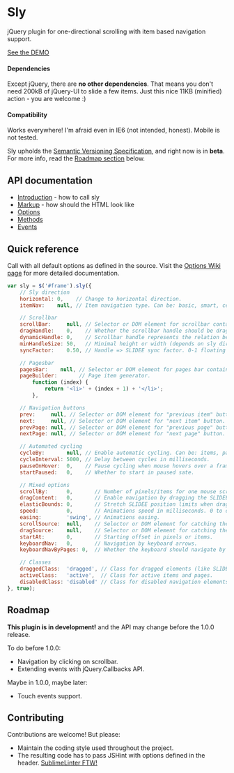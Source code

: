 # Sly

jQuery plugin for one-directional scrolling with item based navigation support.

[See the DEMO](http://darsa.in/sly)

#### Dependencies

Except jQuery, there are **no other dependencies**. That means you don't need 200kB of jQuery-UI to slide a few items.
Just this nice 11KB (minified) action - you are welcome :)

#### Compatibility

Works everywhere! I'm afraid even in IE6 (not intended, honest). Mobile is not tested.

Sly upholds the [Semantic Versioning Specification](http://semver.org/), and right now is in **beta**. For more info,
read the [Roadmap section](#roadmap) below.

## API documentation

- [Introduction](https://github.com/Darsain/sly/wiki/Home) - how to call sly
- [Markup](https://github.com/Darsain/sly/wiki/Markup) - how should the HTML look like
- [Options](https://github.com/Darsain/sly/wiki/Options)
- [Methods](https://github.com/Darsain/sly/wiki/Methods)
- [Events](https://github.com/Darsain/sly/wiki/Events)

## Quick reference

Call with all default options as defined in the source. Visit the
[Options Wiki page](https://github.com/Darsain/sly/wiki/Options) for more detailed documentation.

```js
var sly = $('#frame').sly({
	// Sly direction
	horizontal: 0,    // Change to horizontal direction.
	itemNav:    null, // Item navigation type. Can be: basic, smart, centered, forceCentered.

	// Scrollbar
	scrollBar:     null, // Selector or DOM element for scrollbar container.
	dragHandle:    0,    // Whether the scrollbar handle should be dragable.
	dynamicHandle: 0,    // Scrollbar handle represents the relation between hidden and visible content.
	minHandleSize: 50,   // Minimal height or width (depends on sly direction) of a handle in pixels.
	syncFactor:    0.50, // Handle => SLIDEE sync factor. 0-1 floating point, where 1 = immediate, 0 = infinity.

	// Pagesbar
	pagesBar:    null, // Selector or DOM element for pages bar container.
	pageBuilder:       // Page item generator.
		function (index) {
			return '<li>' + (index + 1) + '</li>';
		},

	// Navigation buttons
	prev:     null, // Selector or DOM element for "previous item" button.
	next:     null, // Selector or DOM element for "next item" button.
	prevPage: null, // Selector or DOM element for "previous page" button.
	nextPage: null, // Selector or DOM element for "next page" button.

	// Automated cycling
	cycleBy:       null, // Enable automatic cycling. Can be: items, pages.
	cycleInterval: 5000, // Delay between cycles in milliseconds.
	pauseOnHover:  0,    // Pause cycling when mouse hovers over a frame
	startPaused:   0,    // Whether to start in paused sate.

	// Mixed options
	scrollBy:      0,       // Number of pixels/items for one mouse scroll event. 0 to disable mouse scrolling.
	dragContent:   0,       // Enable navigation by dragging the SLIDEE.
	elasticBounds: 0,       // Stretch SLIDEE position limits when dragging past borders.
	speed:         0,       // Animations speed in milliseconds. 0 to disable animations.
	easing:        'swing', // Animations easing.
	scrollSource:  null,    // Selector or DOM element for catching the mouse wheel event. Default is FRAME.
	dragSource:    null,    // Selector or DOM element for catching the mouse dragging events. Default is FRAME.
	startAt:       0,       // Starting offset in pixels or items.
	keyboardNav:   0,       // Navigation by keyboard arrows.
	keyboardNavByPages: 0,  // Whether the keyboard should navigate by pages instead of items.

	// Classes
	draggedClass:  'dragged', // Class for dragged elements (like SLIDEE or scrollbar handle).
	activeClass:   'active',  // Class for active items and pages.
	disabledClass: 'disabled' // Class for disabled navigation elements.
}, true);
```

## Roadmap

**This plugin is in development!** and the API may change before the 1.0.0 release.

To do before 1.0.0:

- Navigation by clicking on scrollbar.
- Extending events with jQuery.Callbacks API.

Maybe in 1.0.0, maybe later:

- Touch events support.

## Contributing

Contributions are welcome! But please:

- Maintain the coding style used throughout the project.
- The resulting code has to pass JSHint with options defined in the header. [SublimeLinter FTW!](https://github.com/SublimeLinter/SublimeLinter)
